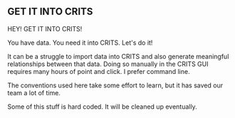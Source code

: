 GET IT INTO CRITS
-----------------
HEY! GET IT INTO CRITS!

You have data. You need it into CRITS. Let's do it!

It can be a struggle to import data into CRITS and also generate meaningful relationships between that data. Doing so manually in the CRITS GUI requires many hours of point and click. I prefer command line.

The conventions used here take some effort to learn, but it has saved our team a lot of time.

Some of this stuff is hard coded. It will be cleaned up eventually.
